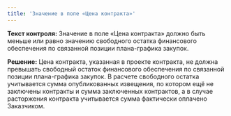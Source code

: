 ```yaml
---
title: 'Значение в поле «Цена контракта»'
---
```


**Текст контроля:**
Значение в поле «Цена контракта» должно быть меньше или равно значению свободного остатка финансового обеспечения по связанной позиции плана-графика закупок. 

**Решение:**
Цена контракта, указанная в проекте контракта, не должна превышать свободный остаток финансового обеспечения по связанной позиции плана-графика закупок. 
В расчете свободного остатка учитывается сумма опубликованных извещения, по котором ещё не заключены контракты и сумма заключенных контрактов, а в случае расторжения контракта учитывается сумма фактически оплачено Заказчиком.